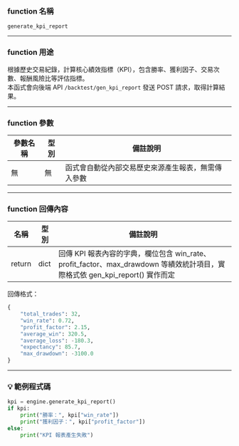 ### function 名稱

`generate_kpi_report`

---

### function 用途

根據歷史交易紀錄，計算核心績效指標（KPI），包含勝率、獲利因子、交易次數、報酬風險比等評估指標。  
本函式會向後端 API `/backtest/gen_kpi_report` 發送 POST 請求，取得計算結果。

---

### function 參數

| 參數名稱 | 型別 | 備註說明 |
|----------|------|----------|
| 無       | 無   | 函式會自動從內部交易歷史來源產生報表，無需傳入參數 |

---

### function 回傳內容

| 名稱   | 型別 | 備註說明                                                |
|--------|------|---------------------------------------------------------|
| return | dict | 回傳 KPI 報表內容的字典，欄位包含 win_rate、profit_factor、max_drawdown 等績效統計項目，實際格式依 gen_kpi_report() 實作而定 |

回傳格式：

```python
{
    "total_trades": 32,
    "win_rate": 0.72,
    "profit_factor": 2.15,
    "average_win": 320.5,
    "average_loss": -180.3,
    "expectancy": 85.7,
    "max_drawdown": -3100.0
}
```

---

### 💡 範例程式碼

```python
kpi = engine.generate_kpi_report()
if kpi:
    print("勝率：", kpi["win_rate"])
    print("獲利因子：", kpi["profit_factor"])
else:
    print("KPI 報表產生失敗")
```